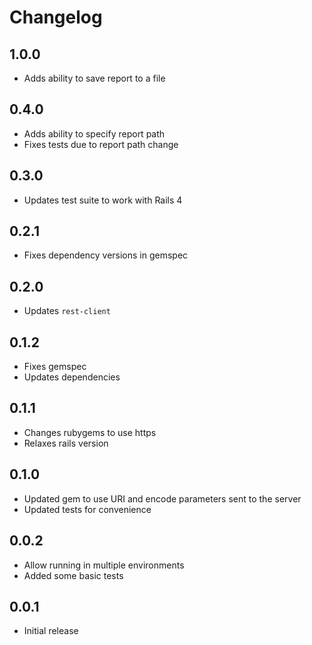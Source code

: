 # Changelog

## 1.0.0

* Adds ability to save report to a file

## 0.4.0

* Adds ability to specify report path
* Fixes tests due to report path change

## 0.3.0

* Updates test suite to work with Rails 4

## 0.2.1

* Fixes dependency versions in gemspec

## 0.2.0

* Updates `rest-client`

## 0.1.2

* Fixes gemspec
* Updates dependencies

## 0.1.1

* Changes rubygems to use https
* Relaxes rails version

## 0.1.0

* Updated gem to use URI and encode parameters sent to the server
* Updated tests for convenience

## 0.0.2

* Allow running in multiple environments
* Added some basic tests

## 0.0.1

* Initial release
